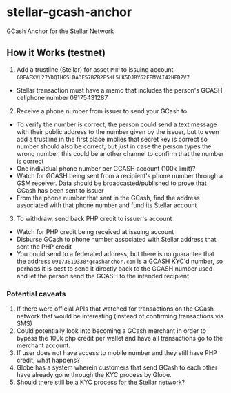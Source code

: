 # stellar-gcash-anchor
GCash Anchor for the Stellar Network

## How it Works (testnet)

1. Add a trustline (Stellar) for asset `PHP` to issuing account `GBEAEXVL27YDQIHGSLDA3F57BZB2E5KL5LK5DJRY62EEMV4I42HED2V7`
  - Stellar transaction must have a memo that includes the person's GCASH cellphone number 09175431287
2. Receive a phone number from issuer to send your GCash to
  - To verify the number is correct, the person could send a text message with their public address to the number given by the issuer, but to even add a trustline in the first place implies that secret key is correct so number should also be correct, but just in case the person types the wrong number, this could be another channel to confirm that the number is correct
  - One individual phone number per GCASH account (100k limit)?
  - Watch for GCASH being sent from a recipient's phone number through a GSM receiver. Data should be broadcasted/published to prove that GCash has been sent to issuer
  - From the phone number that sent in the GCash, find the address associated with that phone number and fund its Stellar account
3. To withdraw, send back PHP credit to issuer's account
  - Watch for PHP credit being received at issuing account
  - Disburse GCash to phone number associated with Stellar address that sent the PHP credit
  - You could send to a federated address, but there is no guarantee that the address `09173819338*gcashanchor.com` is a GCASH KYC'd number, so perhaps it is best to send it directly back to the GCASH number used and let the person send the GCASH to the intended recipient

### Potential caveats

1. If there were official APIs that watched for transactions on the GCash network that would be interesting (instead of confirming transactions via SMS)
2. Could potentially look into becoming a GCash merchant in order to bypass the 100k php credit per wallet and have all transactions go to the merchant account.
3. If user does not have access to mobile number and they still have PHP credit, what happens?
4. Globe has a system wherein customers that send GCash to each other have already gone through the KYC process by Globe.
5. Should there still be a KYC process for the Stellar network?
